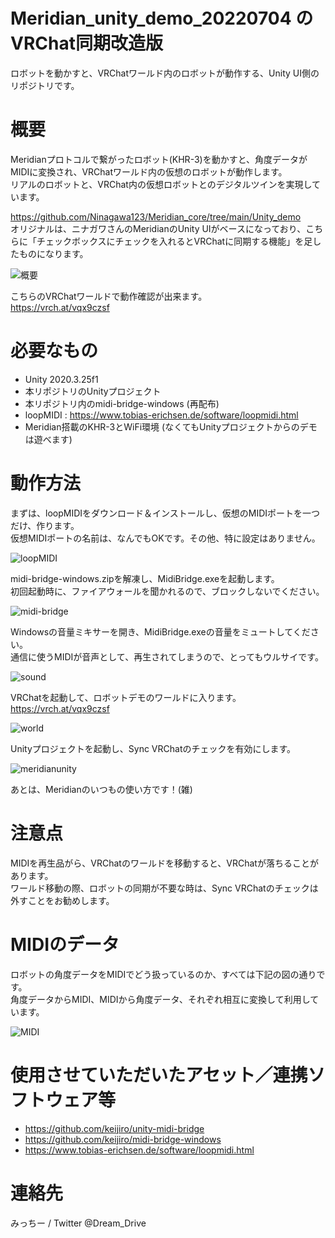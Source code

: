 # Meridian_unity_demo_20220704 の VRChat同期改造版
ロボットを動かすと、VRChatワールド内のロボットが動作する、Unity UI側のリポジトリです。

# 概要

Meridianプロトコルで繋がったロボット(KHR-3)を動かすと、角度データがMIDIに変換され、VRChatワールド内の仮想のロボットが動作します。  
リアルのロボットと、VRChat内の仮想ロボットとのデジタルツインを実現しています。

https://github.com/Ninagawa123/Meridian_core/tree/main/Unity_demo  
オリジナルは、ニナガワさんのMeridianのUnity UIがベースになっており、こちらに「チェックボックスにチェックを入れるとVRChatに同期する機能」を足したものになります。

![概要](docimg/gaiyou.png "概要")




こちらのVRChatワールドで動作確認が出来ます。  
https://vrch.at/vqx9czsf


# 必要なもの

- Unity 2020.3.25f1
- 本リポジトリのUnityプロジェクト
- 本リポジトリ内のmidi-bridge-windows (再配布)
- loopMIDI : https://www.tobias-erichsen.de/software/loopmidi.html
- Meridian搭載のKHR-3とWiFi環境 (なくてもUnityプロジェクトからのデモは遊べます)

# 動作方法

まずは、loopMIDIをダウンロード＆インストールし、仮想のMIDIポートを一つだけ、作ります。  
仮想MIDIポートの名前は、なんでもOKです。その他、特に設定はありません。

![loopMIDI](docimg/loopmidi.png "loopMIDI")

midi-bridge-windows.zipを解凍し、MidiBridge.exeを起動します。  
初回起動時に、ファイアウォールを聞かれるので、ブロックしないでください。

![midi-bridge](docimg/midi-bridge.png "midi-bridge")

Windowsの音量ミキサーを開き、MidiBridge.exeの音量をミュートしてください。  
通信に使うMIDIが音声として、再生されてしまうので、とってもウルサイです。

![sound](docimg/sound.png "sound")

VRChatを起動して、ロボットデモのワールドに入ります。  
https://vrch.at/vqx9czsf

![world](docimg/world.jpg "world")

Unityプロジェクトを起動し、Sync VRChatのチェックを有効にします。

![meridianunity](docimg/meridianunity.jpg "meridianunity")

あとは、Meridianのいつもの使い方です！(雑)

# 注意点

MIDIを再生品がら、VRChatのワールドを移動すると、VRChatが落ちることがあります。  
ワールド移動の際、ロボットの同期が不要な時は、Sync VRChatのチェックは外すことをお勧めします。


# MIDIのデータ

ロボットの角度データをMIDIでどう扱っているのか、すべては下記の図の通りです。  
角度データからMIDI、MIDIから角度データ、それぞれ相互に変換して利用しています。

![MIDI](docimg/midi.png "MIDI")


# 使用させていただいたアセット／連携ソフトウェア等

- https://github.com/keijiro/unity-midi-bridge
- https://github.com/keijiro/midi-bridge-windows
- https://www.tobias-erichsen.de/software/loopmidi.html


# 連絡先

みっちー / Twitter @Dream_Drive